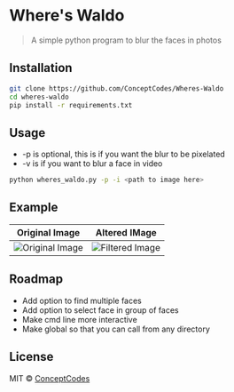 # Where's Waldo

> A simple python program to blur the faces in photos

## Installation

```sh
git clone https://github.com/ConceptCodes/Wheres-Waldo 
cd wheres-waldo
pip install -r requirements.txt
```

## Usage

* -p is optional, this is if you want the blur to be pixelated
* -v is if you want to blur a face in video

```sh
python wheres_waldo.py -p -i <path to image here>
```

## Example

Original Image             |  Altered IMage
:-------------------------:|:-------------------------:
![Original Image](sample.JPG)  |  ![Filtered Image](output.jpg)

## Roadmap

- Add option to find multiple faces
- Add option to select face in group of faces
- Make cmd line more interactive
- Make global so that you can call from any directory

## License

MIT © [ConceptCodes](https://conceptcodes.dev)
